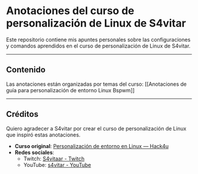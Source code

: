 # Anotaciones del curso de personalización de Linux de S4vitar

Este repositorio contiene mis apuntes personales sobre las configuraciones y comandos aprendidos en el curso de personalización de Linux de S4vitar.

---
## Contenido
Las anotaciones están organizadas por temas del curso:
[[Anotaciones de guía para personalización de entorno Linux Bspwm]]

---
## Créditos

Quiero agradecer a S4vitar por crear el curso de personalización de Linux que inspiró estas anotaciones.

*   **Curso original**: [Personalización de entorno en Linux — Hack4u](https://hack4u.io/cursos/personalizacion-de-entorno-en-linux/)
*   **Redes sociales**:
    *   Twitch: [S4vitaar - Twitch](https://www.twitch.tv/s4vitaar)
    *   YouTube: [s4vitar - YouTube](https://www.youtube.com/@s4vitar)